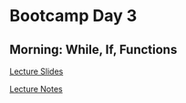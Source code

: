 # Bootcamp Day 3

## Morning: While, If, Functions

[Lecture Slides](../lectures/presentation.html)

[Lecture Notes](../assignments/bootcamp/parsing_gff/slides_asynchronous_or_livecoding_resources/readme.html)

<!--

## Afternoon: Dictionaries

[Lecture Notes](../assignments/bootcamp/parsing_gff/slides_asynchronous_or_livecoding_resources/readme.html)

## Homework: Parsing a .gff file

[Day 3 Homework](../assignments/bootcamp/parsing_gff/assignment/index.md)

## Daily Reflection

Please fill out [this survey](https://forms.gle/JtFJ9qV6wumP2vPY6) today at the end of class. 
-->
